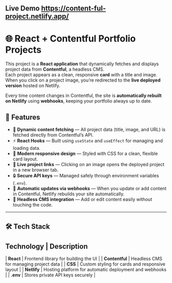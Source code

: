  ## Live Demo  https://content-ful-project.netlify.app/

# 🌐 React + Contentful Portfolio Projects

This project is a **React application** that dynamically fetches and displays project data from **Contentful**, a headless CMS.  
Each project appears as a clean, responsive **card** with a title and image.  
When you click on a project image, you’re redirected to the **live deployed version** hosted on Netlify.  

Every time content changes in Contentful, the site is **automatically rebuilt on Netlify** using **webhooks**, keeping your portfolio always up to date.


## 🚀 Features

- 🧩 **Dynamic content fetching** — All project data (title, image, and URL) is fetched directly from Contentful’s API.
- ⚡ **React Hooks** — Built using `useState` and `useEffect` for managing and loading data.
- 🎨 **Modern responsive design** — Styled with CSS for a clean, flexible card layout.
- 🔗 **Live project links** — Clicking on an image opens the deployed project in a new browser tab.
- 🔒 **Secure API keys** — Managed safely through environment variables (`.env`).
- 🔁 **Automatic updates via webhooks** — When you update or add content in Contentful, Netlify rebuilds your site automatically.
- 💾 **Headless CMS integration** — Add or edit content easily without touching the code.

---

## 🛠️ Tech Stack

## Technology | Description 

| **React** | Frontend library for building the UI |
| **Contentful** | Headless CMS for managing project data |
| **CSS** | Custom styling for cards and responsive layout |
| **Netlify** | Hosting platform for automatic deployment and webhooks |
| **.env** | Stores private API keys securely |
